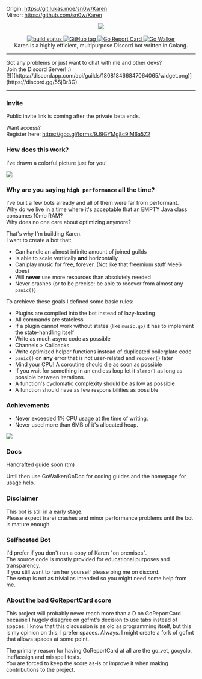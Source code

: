 Origin: https://git.lukas.moe/sn0w/Karen<br>
Mirror: https://github.com/sn0w/Karen
<br>

<p align="center">
  <img src="http://i.imgur.com/vDJVt9g.png"/><br><br>
  <a href="https://git.lukas.moe/sn0w/Karen/commits/master">
    <img alt="build status" src="https://git.lukas.moe/sn0w/Karen/badges/master/build.svg" />
  </a>
  <a href="/">
    <img src="https://img.shields.io/github/tag/sn0w/karen.svg?style=flat-square" alt="GitHub tag"/>
  </a>
  <a href="https://goreportcard.com/report/github.com/sn0w/Karen">
    <img src="https://goreportcard.com/badge/github.com/sn0w/Karen?style=flat-square" alt="Go Report Card"/>
  </a>
  <a href="https://gowalker.org/github.com/sn0w/Karen">
    <img src="http://gowalker.org/api/v1/badge" alt="Go Walker" />
  </a>
  <br>
  Karen is a highly efficient, multipurpose Discord bot written in Golang.
</p>

<hr/>
Got any problems or just want to chat with me and other devs?<br>
Join the Discord Server! :)<br>
[![](https://discordapp.com/api/guilds/180818466847064065/widget.png)](https://discord.gg/5SjDr3G)
<hr/>

### Invite
Public invite link is coming after the private beta ends.

Want access?<br>
Register here: https://goo.gl/forms/9J9GYMg8c9IM6a5Z2

### How does this work?
I've drawn a colorful picture just for you!

![](http://i.imgur.com/lI3VJDo.png)

### Why are you saying `high performance` all the time?
I've built a few bots already and all of them were far from performant.<br>
Why do we live in a time where it's acceptable that an EMPTY Java class consumes 10mb RAM?<br>
Why does no one care about optimizing anymore?

That's why I'm building Karen.<br>
I want to create a bot that:

 - Can handle an almost infinite amount of joined guilds
 - Is able to scale vertically **and** horizontally
 - Can play music for free, forever. (Not like that freemium stuff Mee6 does)
 - Will **never** use more resources than absolutely needed
 - Never crashes (or to be precise: be able to recover from almost any `panic()`)
 
To archieve these goals I defined some basic rules:
 - Plugins are compiled into the bot instead of lazy-loading
 - All commands are stateless
 - If a plugin cannot work without states (like `music.go`) it has to implement the state-handling itself
 - Write as much async code as possible
 - Channels > Callbacks
 - Write optimized helper functions instead of duplicated boilerplate code
 - `panic()` on **any** error that is not user-related and `recover()` later
 - Mind your CPU! A coroutine should die as soon as possible
 - If you wait for something in an endless loop let it `sleep()` as long as possible between iterations.
 - A function's cyclomatic complexity should be as low as possible
 - A function should have as few responsibilities as possible
 
### Achievements

- Never exceeded 1% CPU usage at the time of writing.
- Never used more than 6MB of it's allocated heap.

![](https://i.imgur.com/lGf08Yo.png)

### Docs
Hancrafted guide soon (tm)

Until then use GoWalker/GoDoc for coding guides and
the homepage for usage help.

### Disclaimer
This bot is still in a early stage.<br>
Please expect (rare) crashes and minor performance problems until the bot is mature enough.

### Selfhosted Bot
I'd prefer if you don't run a copy of Karen "on premises".<br>
The source code is mostly provided for educational purposes and transparency.<br>
If you still want to run her yourself please ping me on discord.<br>
The setup is not as trivial as intended so you might need some help from me.

### About the bad GoReportCard score
This project will probably never reach more than a D on GoReportCard because I hugely disagree on gofmt's decision to use tabs instead of spaces. I know that this discussion is as old as programming itself, but this is my opinion on this. I prefer spaces. Always. I might create a fork of gofmt that allows spaces at some point.

The primary reason for having GoReportCard at all are the go_vet, gocyclo, ineffassign and misspell tests.<br>
You are forced to keep the score as-is or improve it when making contributions to the project.
